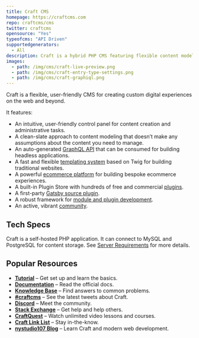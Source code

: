 ```yaml
---
title: Craft CMS
homepage: https://craftcms.com
repo: craftcms/cms
twitter: craftcms
opensource: "Yes"
typeofcms: "API Driven"
supportedgenerators:
  - All
description: Craft is a hybrid PHP CMS featuring flexible content modeling, a beautiful, accessible control panel, and a full GraphQL API.
images:
  - path: /img/cms/craft-live-preview.png
  - path: /img/cms/craft-entry-type-settings.png
  - path: /img/cms/craft-graphiql.png
---
```


Craft is a flexible, user-friendly CMS for creating custom digital experiences on the web and beyond.

It features:

- An intuitive, user-friendly control panel for content creation and administrative tasks.
- A clean-slate approach to content modeling that doesn’t make any assumptions about the content you need to manage.
- An auto-generated [GraphQL API](https://craftcms.com/docs/3.x/graphql.html) that can be consumed for building headless applications.
- A fast and flexible [templating system](https://craftcms.com/docs/3.x/dev/twig-primer.html) based on Twig for building traditional websites.
- A powerful [ecommerce platform](https://craftcms.com/commerce) for building bespoke ecommerce experiences.
- A built-in Plugin Store with hundreds of free and commercial [plugins](https://plugins.craftcms.com/).
- A first-party [Gatsby source plugin](https://github.com/craftcms/gatsby-source-craft).
- A robust framework for [module and plugin development](https://craftcms.com/docs/3.x/extend/).
- An active, vibrant [community](https://craftcms.com/community).

## Tech Specs

Craft is a self-hosted PHP application. It can connect to MySQL and PostgreSQL for content storage. See [Server Requirements](https://craftcms.com/docs/3.x/requirements.html) for more details.

## Popular Resources

- **[Tutorial](https://craftcms.com/docs/getting-started-tutorial/)** – Get set up and learn the basics.
- **[Documentation](https://craftcms.com/docs/)** – Read the official docs.
- **[Knowledge Base](https://craftcms.com/knowledge-base)** – Find answers to common problems.
- **[#craftcms](https://twitter.com/hashtag/craftcms)** – See the latest tweets about Craft.
- **[Discord](https://craftcms.com/discord)** – Meet the community.
- **[Stack Exchange](http://craftcms.stackexchange.com/)** – Get help and help others.
- **[CraftQuest](https://craftquest.io/)** – Watch unlimited video lessons and courses.
- **[Craft Link List](http://craftlinklist.com/)** – Stay in-the-know.
- **[nystudio107 Blog](https://nystudio107.com/blog)** – Learn Craft and modern web development.
